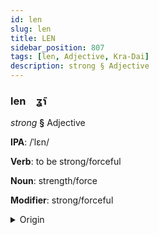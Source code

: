 ```yaml
---
id: len
slug: len
title: LEN
sidebar_position: 807
tags: [len, Adjective, Kra-Dai]
description: strong § Adjective
---
```


### len&emsp;<span kind="abugida">ʓ̃ɿ</span>

*strong* **§** Adjective

**IPA**: /ˈlɛn/

**Verb**: to be strong/forceful

**Noun**: strength/force

**Modifier**: strong/forceful

<details>
    <summary>Origin</summary>
    Thai แรง rɛɛng /rɛːŋ˧/<br/>
    <em>Kra-Dai Language Family</em>
</details>